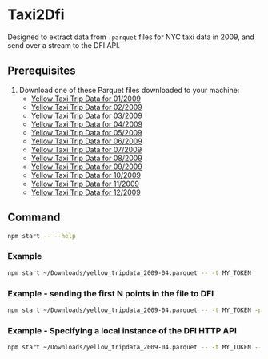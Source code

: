 # Taxi2Dfi

Designed to extract data from `.parquet` files for NYC taxi data in 2009, and send over a stream to the DFI API.

## Prerequisites

1. Download one of these Parquet files downloaded to your machine:
   - [Yellow Taxi Trip Data for 01/2009](https://d37ci6vzurychx.cloudfront.net/trip-data/yellow_tripdata_2009-01.parquet)
   - [Yellow Taxi Trip Data for 02/2009](https://d37ci6vzurychx.cloudfront.net/trip-data/yellow_tripdata_2009-02.parquet)
   - [Yellow Taxi Trip Data for 03/2009](https://d37ci6vzurychx.cloudfront.net/trip-data/yellow_tripdata_2009-03.parquet)
   - [Yellow Taxi Trip Data for 04/2009](https://d37ci6vzurychx.cloudfront.net/trip-data/yellow_tripdata_2009-04.parquet)
   - [Yellow Taxi Trip Data for 05/2009](https://d37ci6vzurychx.cloudfront.net/trip-data/yellow_tripdata_2009-05.parquet)
   - [Yellow Taxi Trip Data for 06/2009](https://d37ci6vzurychx.cloudfront.net/trip-data/yellow_tripdata_2009-06.parquet)
   - [Yellow Taxi Trip Data for 07/2009](https://d37ci6vzurychx.cloudfront.net/trip-data/yellow_tripdata_2009-07.parquet)
   - [Yellow Taxi Trip Data for 08/2009](https://d37ci6vzurychx.cloudfront.net/trip-data/yellow_tripdata_2009-08.parquet)
   - [Yellow Taxi Trip Data for 09/2009](https://d37ci6vzurychx.cloudfront.net/trip-data/yellow_tripdata_2009-09.parquet)
   - [Yellow Taxi Trip Data for 10/2009](https://d37ci6vzurychx.cloudfront.net/trip-data/yellow_tripdata_2009-10.parquet)
   - [Yellow Taxi Trip Data for 11/2009](https://d37ci6vzurychx.cloudfront.net/trip-data/yellow_tripdata_2009-11.parquet)
   - [Yellow Taxi Trip Data for 12/2009](https://d37ci6vzurychx.cloudfront.net/trip-data/yellow_tripdata_2009-12.parquet)

## Command

```sh
npm start -- --help
```

### Example

```sh
npm start ~/Downloads/yellow_tripdata_2009-04.parquet -- -t MY_TOKEN
```

### Example - sending the first N points in the file to DFI

```sh
npm start ~/Downloads/yellow_tripdata_2009-04.parquet -- -t MY_TOKEN -p 10
```

### Example - Specifying a local instance of the DFI HTTP API

```sh
npm start ~/Downloads/yellow_tripdata_2009-04.parquet -- -t MY_TOKEN --dfi-url='https://dfi-api.excession.localdev'
```
